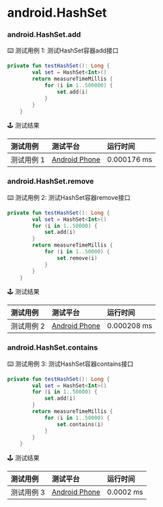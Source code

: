 # android.HashSet
### android.HashSet.add

:keyboard: 测试用例 1: 测试HashSet容器add接口

```kotlin
private fun testHashSet(): Long {
        val set = HashSet<Int>()
        return measureTimeMillis {
            for (i in 1..500000) {
                set.add(i)
            }
        }
    }
```

:joystick: 测试结果

| 测试用例   | 测试平台           | 运行时间        |
|:-------|:---------------|:------------|
| 测试用例 1 | [Android Phone] | 0.000176 ms |


### android.HashSet.remove

:keyboard: 测试用例 2: 测试HashSet容器remove接口 

```kotlin
private fun testHashSet(): Long {
        val set = HashSet<Int>()
        for (i in 1..50000) {
            set.add(i)
        }
        return measureTimeMillis {
            for (i in 1..50000) {
                set.remove(i)
            }
        }
    }

```
:joystick: 测试结果

| 测试用例   | 测试平台           | 运行时间        |
|:-------|:---------------|:------------|
| 测试用例 2 | [Android Phone] | 0.000208 ms |

### android.HashSet.contains

:keyboard: 测试用例 3: 测试HashSet容器contains接口 

```kotlin
private fun testHashSet(): Long {
        val set = HashSet<Int>()
        for (i in 1..50000) {
            set.add(i)
        }
        return measureTimeMillis {
            for (i in 1..50000) {
                set.contains(i)
            }
        }
    }
```
:joystick: 测试结果

| 测试用例   | 测试平台           | 运行时间        |
|:-------|:---------------|:------------|
| 测试用例 3 | [Android Phone] | 0.0002 ms |


[Android Phone]: ../../../device/#android-phone